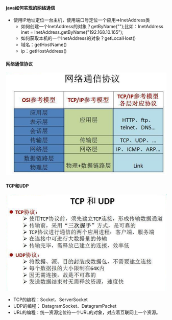 #### java如何实现的网络通信
   - 使用IP地址定位一台主机，使用端口号定位一个应用=>InetAddress类
     - 如何创建一个InetAddress的对象？getByName("");比如：InetAddress inet = InetAddress.getByName("192.168.10.165");
     - 如何获取本机的一个InetAddress的对象？getLocalHost()
     - 域名：getHostName()
     - ip：getHostAddress()
#### 网络通信协议
![网络通信协议](./images/%E7%BD%91%E7%BB%9C%E9%80%9A%E4%BF%A1%E5%8D%8F%E8%AE%AE.bmp)
#### TCP和UDP
![TCP和UDP](./images/TCP%E5%92%8CUDP.bmp)
   - TCP的编程：Socket、ServerSocket
   - UDP的编程： DatagramSocket、DatagramPacket
   - URL的编程：统一资源定位符一个URL的对象，对应着互联网上一个资源。